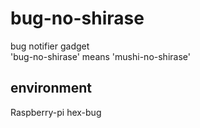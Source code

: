 # bug-no-shirase
bug notifier gadget  
'bug-no-shirase' means 'mushi-no-shirase'

## environment
Raspberry-pi
hex-bug
